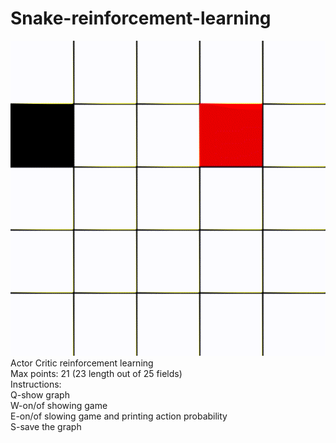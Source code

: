 # Snake-reinforcement-learning
![](snake.gif)  
Actor Critic reinforcement learning  
Max points: 21 (23 length out of 25 fields)  
Instructions:  
Q-show graph  
W-on/of showing game  
E-on/of slowing game and printing action probability  
S-save the graph  
